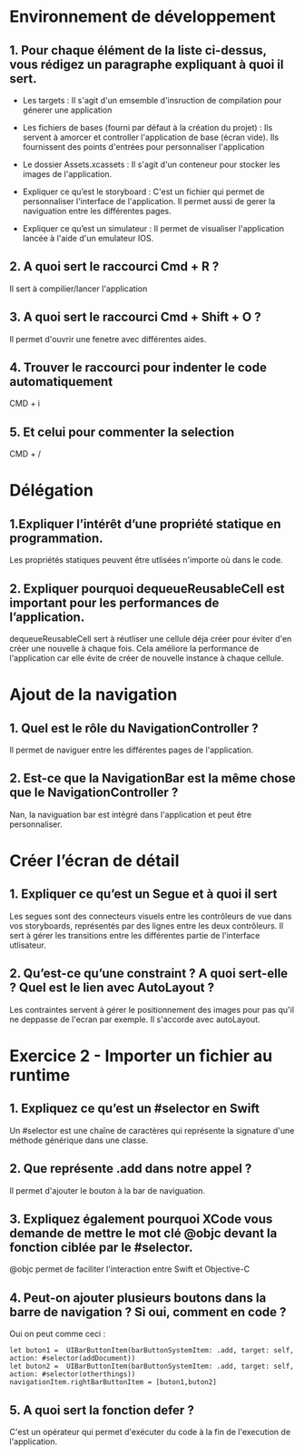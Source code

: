 # Environnement de développement

## 1. Pour chaque élément de la liste ci-dessus, vous rédigez un paragraphe expliquant à quoi il sert.
   
- Les targets : Il s'agit d'un emsemble d'insruction de compilation pour génerer une application 

- Les fichiers de bases (fourni par défaut à la création du projet) : Ils servent à amorcer et controller l'application de base (écran vide). Ils fournissent des points d'entrées pour personnaliser l'application

- Le dossier Assets.xcassets : Il s'agit d'un conteneur pour stocker les images de l'application.

- Expliquer ce qu’est le storyboard : C'est un fichier qui permet de personnaliser l'interface de l'application. Il permet aussi de gerer la naviguation entre les différentes pages.

- Expliquer ce qu’est un simulateur : Il permet de visualiser l'application lancée à l'aide d'un emulateur IOS.

## 2. A quoi sert le raccourci Cmd + R ?
Il sert à compilier/lancer l'application

## 3. A quoi sert le raccourci Cmd + Shift + O ?
Il permet d'ouvrir une fenetre avec différentes aides.

## 4. Trouver le raccourci pour indenter le code automatiquement
CMD + i 

## 5. Et celui pour commenter la selection
CMD + /

# Délégation

## 1.Expliquer l’intérêt d’une propriété statique en programmation.
Les propriétés statiques peuvent être utlisées n'importe où dans le code.

## 2. Expliquer pourquoi dequeueReusableCell est important pour les performances de l’application.
dequeueReusableCell sert à réutliser une cellule déja créer pour éviter d'en créer une nouvelle à chaque fois. Cela améliore la performance de l'application car elle évite de créer de nouvelle instance à chaque cellule.

# Ajout de la navigation

## 1. Quel est le rôle du NavigationController ?
Il permet de naviguer entre les différentes pages de l'application.

## 2. Est-ce que la NavigationBar est la même chose que le NavigationController ?
Nan, la naviguation bar est intégré dans l'application et peut être personnaliser.

# Créer l’écran de détail

## 1. Expliquer ce qu’est un Segue et à quoi il sert
Les segues sont des connecteurs visuels entre les contrôleurs de vue dans vos storyboards, représentés par des lignes entre les deux contrôleurs. Il sert à gérer les transitions entre les différentes partie de l'interface utlisateur.

## 2. Qu’est-ce qu’une constraint ? A quoi sert-elle ? Quel est le lien avec AutoLayout ?
Les contraintes servent à gérer le positionnement des images pour pas qu'il ne deppasse de l'ecran par exemple. Il s'accorde avec autoLayout.

#  Exercice 2 - Importer un fichier au runtime

## 1. Expliquez ce qu’est un #selector en Swift
Un #selector est une chaîne de caractères qui représente la signature d'une méthode générique dans une classe.

## 2. Que représente .add dans notre appel ?
Il permet d'ajouter le bouton à la bar de naviguation.

## 3. Expliquez également pourquoi XCode vous demande de mettre le mot clé @objc devant la fonction ciblée par le #selector.
@objc permet de faciliter l'interaction entre Swift et Objective-C

## 4. Peut-on ajouter plusieurs boutons dans la barre de navigation ? Si oui, comment en code ?
Oui on peut comme ceci :
```
let buton1 =  UIBarButtonItem(barButtonSystemItem: .add, target: self, action: #selector(addDocument))
let buton2 =  UIBarButtonItem(barButtonSystemItem: .add, target: self, action: #selector(otherthings))
navigationItem.rightBarButtonItem = [buton1,buton2]

```
## 5. A quoi sert la fonction defer ?
C'est un opérateur qui permet d'exécuter du code à la fin de l'execution de l'application.





 




   
